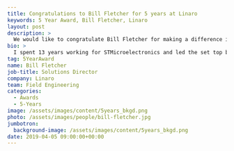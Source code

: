 ```yaml
---
title: Congratulations to Bill Fletcher for 5 years at Linaro
keywords: 5 Year Award, Bill Fletcher, Linaro
layout: post
description: >
  We would like to congratulate Bill Fletcher for making a difference in open source at Linaro for 5 years.
bio: >
  I spent 13 years working for STMicroelectronics and led the set top box software teams on a variety of CPU architectures and OS. This involved developing and supporting linux-based multimedia software as a basis for several million embedded consumer boxes. Prior to ST, I variously worked in the Sony plant in Wales that now manufacturers the Raspberry Pi, lectured in Computer Science and designed studio equipment at the BBC.
tag: 5YearAward
name: Bill Fletcher
job-title: Solutions Director
company: Linaro
team: Field Engineering
categories:
  - Awards
  - 5-Years
image: /assets/images/content/5years_bkgd.png
photo: /assets/images/people/bill-fletcher.jpg
jumbotron:
  background-image: /assets/images/content/5years_bkgd.png
date: 2019-04-05 09:00:00+00:00
---
```

